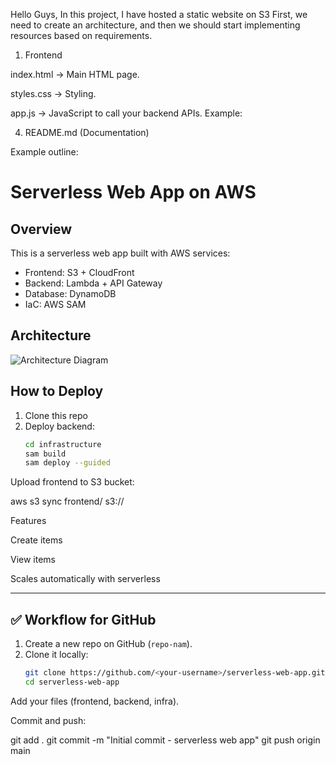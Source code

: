 Hello Guys, 
In this project, I have hosted a static website on S3
First, we need to create an architecture, and then we should start implementing resources based on requirements.

1. Frontend

index.html → Main HTML page.

styles.css → Styling.

app.js → JavaScript to call your backend APIs. Example:



4. README.md (Documentation)

Example outline:

# Serverless Web App on AWS

## Overview
This is a serverless web app built with AWS services:
- Frontend: S3 + CloudFront
- Backend: Lambda + API Gateway
- Database: DynamoDB
- IaC: AWS SAM

## Architecture
![Architecture Diagram](docs/architecture.png)

## How to Deploy
1. Clone this repo
2. Deploy backend:
   ```bash
   cd infrastructure
   sam build
   sam deploy --guided


Upload frontend to S3 bucket:

aws s3 sync frontend/ s3://<your-bucket-name>

Features

Create items

View items

Scales automatically with serverless


---

## ✅ Workflow for GitHub

1. Create a new repo on GitHub (`repo-nam`).  
2. Clone it locally:  
   ```bash
   git clone https://github.com/<your-username>/serverless-web-app.git
   cd serverless-web-app


Add your files (frontend, backend, infra).

Commit and push:

git add .
git commit -m "Initial commit - serverless web app"
git push origin main


